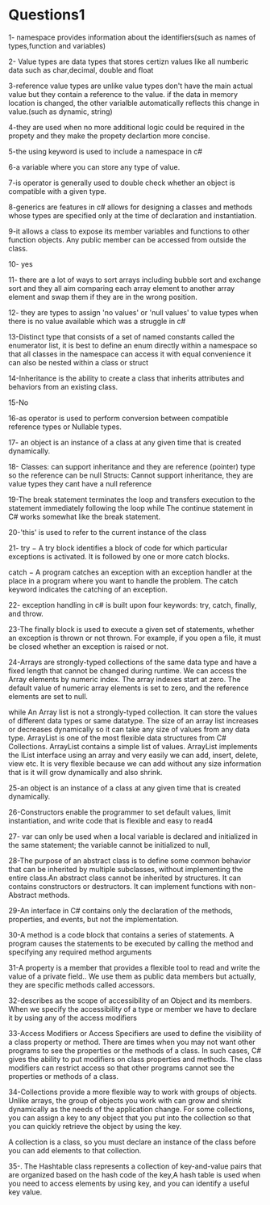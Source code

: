 # Questions1
1- namespace provides information about the identifiers(such as names of types,function and variables)

2- Value types are data types that stores certizn values like all numberic data such as char,decimal, double and float

3-reference value types are unlike value types don't have the main actual value but they contain a reference to the value. if the data in memory location is changed, the other varialble automatically reflects this change in value.(such as dynamic, string)

4-they are used when no more additional logic could be required in the propety and they make the propety declartion more concise.

5-the using keyword is used to include a namespace in c#

6-a variable where you can store any type of value.

7-is operator is generally used to double check whether an object is compatible with a given type.

8-generics are features in c# allows for designing a classes and methods whose types are specified only at the time of declaration and instantiation.

9-it allows a class to expose its member variables and functions to other function objects. Any public member can be accessed from outside the class.

10- yes 

11- there are a lot of ways to sort arrays including bubble sort and exchange sort and they all aim comparing each array element to another array element and swap them if they are in the wrong position.

12- they are  types to assign 'no values' or 'null values' to value types when there is no value available which was a struggle in c#

13-Distinct type that consists of a set of named constants called the enumerator list,  it is best to define an enum directly within a namespace so that all classes in the namespace can access it with equal convenience it can also be nested within a class or struct

14-Inheritance is the ability to create a class that inherits attributes and behaviors from an existing class.

15-No


16-as operator is used to perform conversion between compatible reference types or Nullable types.

17- an object is an instance of a class at any given time that is created dynamically.

18- Classes:  can support inheritance and they are reference (pointer) type so the reference can be null
Structs: Cannot support inheritance, they are  value types they cant  have a null reference 

19-The break statement terminates the loop and transfers execution to the statement immediately following the loop while The continue statement in C# works somewhat like the break statement. 

20-'this' is used to refer to the current instance of the class

21- try − A try block identifies a block of code for which particular exceptions is activated. It is followed by one or more catch blocks.

catch − A program catches an exception with an exception handler at the place in a program where you want to handle the problem. The catch keyword indicates the catching of an exception.

22- exception handling in c# is built upon four keywords: try, catch, finally, and throw.

23-The finally block is used to execute a given set of statements, whether an exception is thrown or not thrown. For example, if you open a file, it must be closed whether an exception is raised or not.

24-Arrays are strongly-typed collections of the same data type and have a fixed length that cannot be changed during runtime. We can access the Array elements by numeric index. The array indexes start at zero. The default value of numeric array elements is set to zero, and the reference elements are set to null.

 while An Array list is not a strongly-typed collection. It can store the values of different data types or same datatype. The size of an array list increases or decreases dynamically so it can take any size of values from any data type. ArrayList is one of the most flexible data structures from C# Collections. ArrayList contains a simple list of values. ArrayList implements the IList interface using an array and very easily we can add, insert, delete, view etc. It is very flexible because we can add without any size information that is it will grow dynamically and also shrink.

25-an object is an instance of a class at any given time that is created dynamically.

26-Constructors enable the programmer to set default values, limit instantiation, and write code that is flexible and easy to read4

27- var can only be used when a local variable is declared and initialized in the same statement; the variable cannot be initialized to null,

28-The purpose of an abstract class is to define some common behavior that can be inherited by multiple subclasses, without implementing the entire class.An abstract class cannot be inherited by structures. It can contains constructors or destructors. It can implement functions with non-Abstract methods.

29-An interface in C# contains only the declaration of the methods, properties, and events, but not the implementation.

30-A method is a code block that contains a series of statements. A program causes the statements to be executed by calling the method and specifying any required method arguments

31-A property is a member that provides a flexible tool to read and write the value of a private field.. We use them as public data members but actually, they are specific methods called accessors.

32-describes as the scope of accessibility of an Object and its members. When we specify the accessibility of a type or member we have to declare it by using any of the access modifiers 


33-Access Modifiers or Access Specifiers are used to define the visibility of a class property or method. There are times when you may not want other programs to see the properties or the methods of a class. In such cases, C# gives the ability to put modifiers on class properties and methods. The class modifiers can restrict access so that other programs cannot see the properties or methods of a class.

34-Collections provide a more flexible way to work with groups of objects. Unlike arrays, the group of objects you work with can grow and shrink dynamically as the needs of the application change. For some collections, you can assign a key to any object that you put into the collection so that you can quickly retrieve the object by using the key.

A collection is a class, so you must declare an instance of the class before you can add elements to that collection.

35-. The Hashtable class represents a collection of key-and-value pairs that are organized based on the hash code of the key,A hash table is used when you need to access elements by using key, and you can identify a useful key value.





